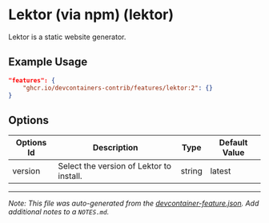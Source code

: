 
# Lektor (via npm) (lektor)

Lektor is a static website generator.

## Example Usage

```json
"features": {
    "ghcr.io/devcontainers-contrib/features/lektor:2": {}
}
```

## Options

| Options Id | Description | Type | Default Value |
|-----|-----|-----|-----|
| version | Select the version of Lektor to install. | string | latest |



---

_Note: This file was auto-generated from the [devcontainer-feature.json](https://github.com/devcontainers-contrib/features/blob/main/src/lektor/devcontainer-feature.json).  Add additional notes to a `NOTES.md`._
